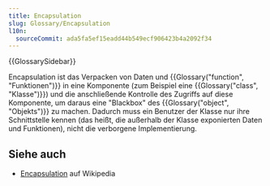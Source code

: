 ```yaml
---
title: Encapsulation
slug: Glossary/Encapsulation
l10n:
  sourceCommit: ada5fa5ef15eadd44b549ecf906423b4a2092f34
---
```


{{GlossarySidebar}}

Encapsulation ist das Verpacken von Daten und {{Glossary("function", "Funktionen")}} in eine Komponente (zum Beispiel eine {{Glossary("class", "Klasse")}}) und die anschließende Kontrolle des Zugriffs auf diese Komponente, um daraus eine "Blackbox" des {{Glossary("object", "Objekts")}} zu machen. Dadurch muss ein Benutzer der Klasse nur ihre Schnittstelle kennen (das heißt, die außerhalb der Klasse exponierten Daten und Funktionen), nicht die verborgene Implementierung.

## Siehe auch

- [Encapsulation](<https://en.wikipedia.org/wiki/Encapsulation_(object-oriented_programming)>) auf Wikipedia
